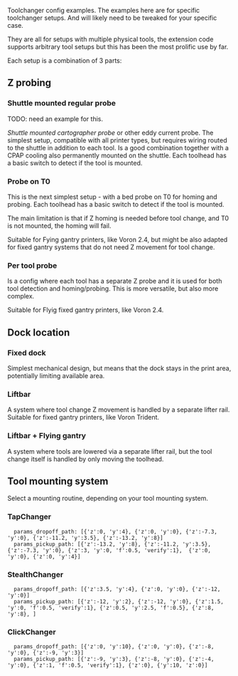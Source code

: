 Toolchanger config examples.
The examples here are for specific toolchanger setups. And will likely need to be tweaked for your specific case.

They are all for setups with multiple physical tools, 
the extension code supports arbitrary tool setups but this has been the most prolific use by far.

Each setup is a combination of 3 parts: 

## Z probing

### Shuttle mounted regular probe

TODO: need an example for this.

*Shuttle mounted cartographer probe* or other eddy current probe.
The simplest setup, compatible with all printer types, but requires wiring routed to the shuttle in addition to each tool.
Is a good combination together with a CPAP cooling also permanently mounted on the shuttle.
Each toolhead has a basic switch to detect if the tool is mounted.

### Probe on T0

This is the next simplest setup - with a bed probe on T0 for homing and probing.
Each toolhead has a basic switch to detect if the tool is mounted.

The main limitation is that if Z homing is needed before tool change, and T0 is not mounted, the homing will fail. 

Suitable for Fying gantry printers, like Voron 2.4, but might be also adapted for fixed gantry 
systems that do not need Z movement for tool change.

### Per tool probe

Is a config where each tool has a separate Z probe and it is used for both tool detection and homing/probing.
This is more versatile, but also more complex.

Suitable for Flyig fixed gantry printers, like Voron 2.4.

## Dock location

### Fixed dock

Simplest mechanical design, but means that the dock stays in the print area, potentially limiting available area.

### Liftbar

A system where tool change Z movement is handled by a separate lifter rail.
Suitable for fixed gantry printers, like Voron Trident.

### Liftbar + Flying gantry

A system where tools are lowered via a separate lifter rail, but the tool change itself
is handled by only moving the toolhead.

## Tool mounting system

Select a mounting routine, depending on your tool mounting system.

### TapChanger
```
  params_dropoff_path: [{'z':0, 'y':4}, {'z':0, 'y':0}, {'z':-7.3, 'y':0}, {'z':-11.2, 'y':3.5}, {'z':-13.2, 'y':8}]
  params_pickup_path: [{'z':-13.2, 'y':8}, {'z':-11.2, 'y':3.5}, {'z':-7.3, 'y':0}, {'z':3, 'y':0, 'f':0.5, 'verify':1},  {'z':0, 'y':0}, {'z':0, 'y':4}]
```

### StealthChanger
``` 
  params_dropoff_path: [{'z':3.5, 'y':4}, {'z':0, 'y':0}, {'z':-12, 'y':0}]
  params_pickup_path: [{'z':-12, 'y':2}, {'z':-12, 'y':0}, {'z':1.5, 'y':0, 'f':0.5, 'verify':1}, {'z':0.5, 'y':2.5, 'f':0.5}, {'z':8, 'y':8}, ]  
```

### ClickChanger

```
  params_dropoff_path: [{'z':0, 'y':10}, {'z':0, 'y':0}, {'z':-8, 'y':0}, {'z':-9, 'y':3}]
  params_pickup_path: [{'z':-9, 'y':3}, {'z':-8, 'y':0}, {'z':-4, 'y':0}, {'z':1, 'f':0.5, 'verify':1}, {'z':0}, {'y':10, 'z':0}]
```
